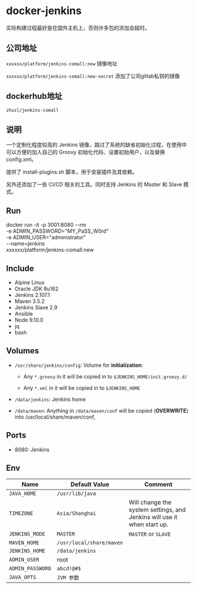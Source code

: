 # docker-jenkins
实际构建过程最好是在国外主机上，否则许多包的添加会超时。


## 公司地址
`xxxxxx/platform/jenkins-comall:new`
镜像地址

`xxxxxx/platform/jenkins-comall:new-secret`
添加了公司gitlab私钥的镜像

## dockerhub地址
`zhusl/jenkins-comall`

## 说明

一个定制化程度较高的 Jenkins 镜像，跳过了系统的缺省初始化过程，在使用中可以方便的加入自己的
Groovy 初始化代码、设置初始用户，以及替换 config.xml。

提供了 install-plugins.sh 脚本，用于安装插件及其依赖。

另外还添加了一些 CI/CD 相关的工具。同时支持 Jenkins 的 Master 和 Slave 模式。



## Run

docker run -it -p 3001:8080 --rm  \
-e ADMIN_PASSWORD="MY_PaSS_W0rd" \
-e ADMIN_USER="administrator"  \
--name=jenkins \
xxxxxx/platform/jenkins-comall:new


## Include

- Alpine Linux
- Oracle JDK 8u162
- Jenkins 2.107.1
- Maven 3.5.2
- Jenkins Slave 2.9
- Ansible
- Node 9.10.0
- jq
- bash

## Volumes

- `/usr/share/jenkins/config`: Volume for **initialization**:

  - Any `*.groovy` in it will be copied in to `$JENKINS_HOME/init.groovy.d/`

  - Any `*.xml` in it will be copied in to `$JENKINS_HOME`

- `/data/jenkins`: Jenkins home


- `/data/maven`: Anything in `/data/maven/conf` will be copied (**OVERWRITE**) into /usr/local/share/maven/conf,


## Ports

- 8080: Jenkins

## Env

|Name|Default Value|Comment|
|---|---|---|
|`JAVA_HOME`|`/usr/lib/java`||
|`TIMEZONE`|`Asia/Shanghai`|Will change the system settings, and Jenkins will use it when start up. |
|`JENKINS_MODE`|`MASTER`|`MASTER` or `SLAVE`|
|`MAVEN_HOME`|`/usr/local/share/maven`||
|`JENKINS_HOME`|`/data/jenkins`||
|`ADMIN_USER`|root||
|`ADMIN_PASSWORD`|`abcd!@#$`|
|`JAVA_OPTS`|`JVM 参数`||
